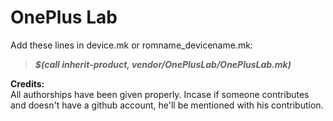 # OnePlus Lab<br/>

Add these lines in device.mk or romname_devicename.mk:
>**_$(call inherit-product, vendor/OnePlusLab/OnePlusLab.mk)_**

**Credits:**<br/>
All authorships have been given properly. Incase if someone contributes and doesn't have a github account, he'll be mentioned with his contribution. 

